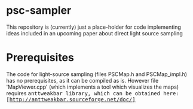 # psc-sampler

This repository is (currently) just a place-holder for code implementing ideas included in an upcoming paper about direct light source sampling 

# Prerequisites

The code for light-source sampling (files PSCMap.h and PSCMap_impl.h) has no prerequisites, as it can be compiled as is. However file 'MapViewer.cpp'  (which implements a tool which visualizes the maps) requires <tt>anttweakbar<tt> library, which can be obtained here: [http://anttweakbar.sourceforge.net/doc/]
